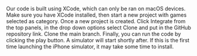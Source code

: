 Our code is built using XCode, which can only be ran on macOS devices.
Make sure you have XCode installed, then start a new project with games selected as category.
Once a new project is created. Click Integrate from the top panels, in the drop down options select Clone and put in the GitHub repository link. 
Clone the main branch.
Finally, you can run the code by clicking the play button. A simulator will start shortly after.
If this is the first time launching the iPhone simulator, it may take some time to install.
